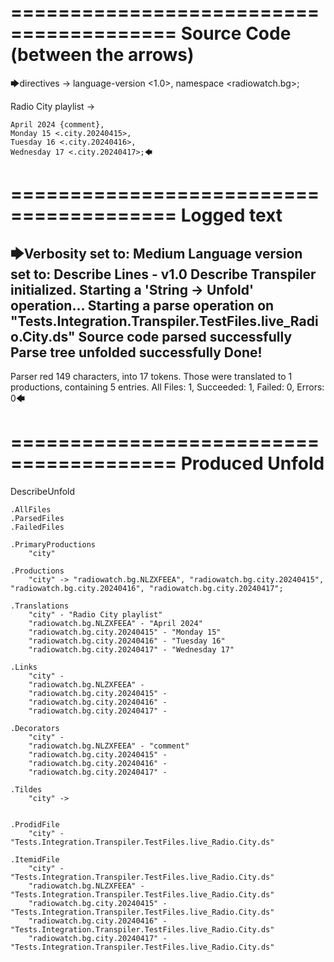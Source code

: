========================================
Source Code (between the arrows)
========================================

🡆directives ->
	language-version <1.0>,
	namespace <radiowatch.bg>;

Radio City playlist <city> ->

	April 2024 {comment},
	Monday 15 <.city.20240415>,
	Tuesday 16 <.city.20240416>,
	Wednesday 17 <.city.20240417>;🡄

========================================
Logged text
========================================

🡆Verbosity set to: Medium
Language version set to: Describe Lines - v1.0
Describe Transpiler initialized.
Starting a 'String -> Unfold' operation...
Starting a parse operation on "Tests.Integration.Transpiler.TestFiles.live_Radio.City.ds"
Source code parsed successfully
Parse tree unfolded successfully
Done!
------------------------
Parser red 149 characters, into 17 tokens.
Those were translated to 1 productions, containing 5 entries.
All Files: 1, Succeeded: 1, Failed: 0, Errors: 0🡄

========================================
Produced Unfold
========================================

DescribeUnfold

    .AllFiles
    .ParsedFiles
    .FailedFiles

    .PrimaryProductions
        "city" 

    .Productions
        "city" -> "radiowatch.bg.NLZXFEEA", "radiowatch.bg.city.20240415", "radiowatch.bg.city.20240416", "radiowatch.bg.city.20240417";

    .Translations
        "city" - "Radio City playlist"
        "radiowatch.bg.NLZXFEEA" - "April 2024"
        "radiowatch.bg.city.20240415" - "Monday 15"
        "radiowatch.bg.city.20240416" - "Tuesday 16"
        "radiowatch.bg.city.20240417" - "Wednesday 17"

    .Links
        "city" - 
        "radiowatch.bg.NLZXFEEA" - 
        "radiowatch.bg.city.20240415" - 
        "radiowatch.bg.city.20240416" - 
        "radiowatch.bg.city.20240417" - 

    .Decorators
        "city" - 
        "radiowatch.bg.NLZXFEEA" - "comment"
        "radiowatch.bg.city.20240415" - 
        "radiowatch.bg.city.20240416" - 
        "radiowatch.bg.city.20240417" - 

    .Tildes
        "city" -> 


    .ProdidFile
        "city" - "Tests.Integration.Transpiler.TestFiles.live_Radio.City.ds"

    .ItemidFile
        "city" - "Tests.Integration.Transpiler.TestFiles.live_Radio.City.ds"
        "radiowatch.bg.NLZXFEEA" - "Tests.Integration.Transpiler.TestFiles.live_Radio.City.ds"
        "radiowatch.bg.city.20240415" - "Tests.Integration.Transpiler.TestFiles.live_Radio.City.ds"
        "radiowatch.bg.city.20240416" - "Tests.Integration.Transpiler.TestFiles.live_Radio.City.ds"
        "radiowatch.bg.city.20240417" - "Tests.Integration.Transpiler.TestFiles.live_Radio.City.ds"

